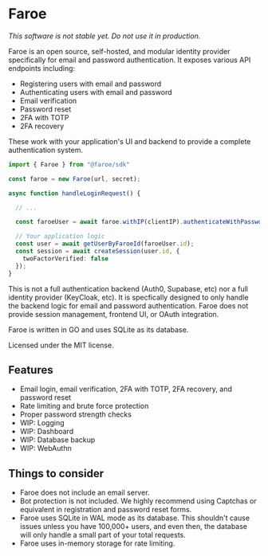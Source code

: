 # Faroe

*This software is not stable yet. Do not use it in production.*

Faroe is an open source, self-hosted, and modular identity provider specifically for email and password authentication. It exposes various API endpoints including:

- Registering users with email and password
- Authenticating users with email and password
- Email verification
- Password reset
- 2FA with TOTP
- 2FA recovery

These work with your application's UI and backend to provide a complete authentication system.

```ts
import { Faroe } from "@faroe/sdk"

const faroe = new Faroe(url, secret);

async function handleLoginRequest() {

  // ...

  const faroeUser = await faroe.withIP(clientIP).authenticateWithPassword(email, password);

  // Your application logic
  const user = await getUserByFaroeId(faroeUser.id);
  const session = await createSession(user.id, {
    twoFactorVerified: false
  });
}
```

This is not a full authentication backend (Auth0, Supabase, etc) nor a full identity provider (KeyCloak, etc). It is specfically designed to only handle the backend logic for email and password authentication. Faroe does not provide session management, frontend UI, or OAuth integration.

Faroe is written in GO and uses SQLite as its database.

Licensed under the MIT license.

## Features

- Email login, email verification, 2FA with TOTP, 2FA recovery, and password reset
- Rate limiting and brute force protection
- Proper password strength checks
- WIP: Logging
- WIP: Dashboard
- WIP: Database backup
- WIP: WebAuthn

## Things to consider

- Faroe does not include an email server.
- Bot protection is not included. We highly recommend using Captchas or equivalent in registration and password reset forms.
- Faroe uses SQLite in WAL mode as its database. This shouldn't cause issues unless you have 100,000+ users, and even then, the database will only handle a small part of your total requests.
- Faroe uses in-memory storage for rate limiting.
